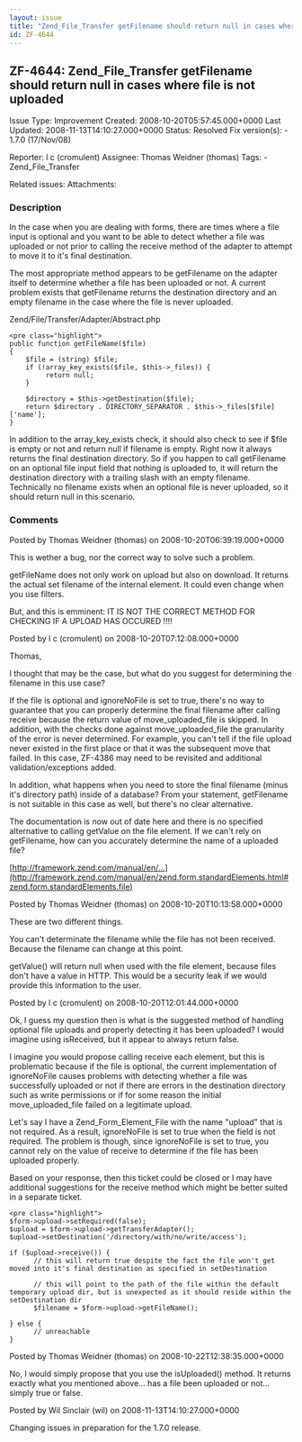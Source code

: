 ```yaml
---
layout: issue
title: "Zend_File_Transfer getFilename should return null in cases where file is not uploaded"
id: ZF-4644
---
```


ZF-4644: Zend\_File\_Transfer getFilename should return null in cases where file is not uploaded
------------------------------------------------------------------------------------------------

 Issue Type: Improvement Created: 2008-10-20T05:57:45.000+0000 Last Updated: 2008-11-13T14:10:27.000+0000 Status: Resolved Fix version(s): - 1.7.0 (17/Nov/08)
 
 Reporter:  l c (cromulent)  Assignee:  Thomas Weidner (thomas)  Tags: - Zend\_File\_Transfer
 
 Related issues: 
 Attachments: 
### Description

In the case when you are dealing with forms, there are times where a file input is optional and you want to be able to detect whether a file was uploaded or not prior to calling the receive method of the adapter to attempt to move it to it's final destination.

The most appropriate method appears to be getFilename on the adapter itself to determine whether a file has been uploaded or not. A current problem exists that getFilename returns the destination directory and an empty filename in the case where the file is never uploaded.

Zend/File/Transfer/Adapter/Abstract.php

 
    <pre class="highlight">
    public function getFileName($file)
    {
        $file = (string) $file;
        if (!array_key_exists($file, $this->_files)) {
             return null;
        }
    
        $directory = $this->getDestination($file);
        return $directory . DIRECTORY_SEPARATOR . $this->_files[$file]['name'];
    }


In addition to the array\_key\_exists check, it should also check to see if $file is empty or not and return null if filename is empty. Right now it always returns the final destination directory. So if you happen to call getFilename on an optional file input field that nothing is uploaded to, it will return the destination directory with a trailing slash with an empty filename. Technically no filename exists when an optional file is never uploaded, so it should return null in this scenario.

 

 

### Comments

Posted by Thomas Weidner (thomas) on 2008-10-20T06:39:19.000+0000

This is wether a bug, nor the correct way to solve such a problem.

getFileName does not only work on upload but also on download. It returns the actual set filename of the internal element. It could even change when you use filters.

But, and this is emminent: IT IS NOT THE CORRECT METHOD FOR CHECKING IF A UPLOAD HAS OCCURED !!!!

 

 

Posted by l c (cromulent) on 2008-10-20T07:12:08.000+0000

Thomas,

I thought that may be the case, but what do you suggest for determining the filename in this use case?

If the file is optional and ignoreNoFile is set to true, there's no way to guarantee that you can properly determine the final filename after calling receive because the return value of move\_uploaded\_file is skipped. In addition, with the checks done against move\_uploaded\_file the granularity of the error is never determined. For example, you can't tell if the file upload never existed in the first place or that it was the subsequent move that failed. In this case, ZF-4386 may need to be revisited and additional validation/exceptions added.

In addition, what happens when you need to store the final filename (minus it's directory path) inside of a database? From your statement, getFilename is not suitable in this case as well, but there's no clear alternative.

The documentation is now out of date here and there is no specified alternative to calling getValue on the file element. If we can't rely on getFilename, how can you accurately determine the name of a uploaded file?

[http://framework.zend.com/manual/en/…](http://framework.zend.com/manual/en/zend.form.standardElements.html#zend.form.standardElements.file)

 

 

Posted by Thomas Weidner (thomas) on 2008-10-20T10:13:58.000+0000

These are two different things.

You can't determinate the filename while the file has not been received. Because the filename can change at this point.

getValue() will return null when used with the file element, because files don't have a value in HTTP. This would be a security leak if we would provide this information to the user.

 

 

Posted by l c (cromulent) on 2008-10-20T12:01:44.000+0000

Ok, I guess my question then is what is the suggested method of handling optional file uploads and properly detecting it has been uploaded? I would imagine using isReceived, but it appear to always return false.

I imagine you would propose calling receive each element, but this is problematic because if the file is optional, the current implementation of ignoreNoFile causes problems with detecting whether a file was successfully uploaded or not if there are errors in the destination directory such as write permissions or if for some reason the initial move\_uploaded\_file failed on a legitimate upload.

Let's say I have a Zend\_Form\_Element\_File with the name "upload" that is not required. As a result, ignoreNoFile is set to true when the field is not required. The problem is though, since ignoreNoFile is set to true, you cannot rely on the value of receive to determine if the file has been uploaded properly.

Based on your response, then this ticket could be closed or I may have additional suggestions for the receive method which might be better suited in a separate ticket.

 
    <pre class="highlight">
    $form->upload->setRequired(false);
    $upload = $form->upload->getTransferAdapter();
    $upload->setDestination('/directory/with/no/write/access');
    
    if ($upload->receive()) {
          // this will return true despite the fact the file won't get moved into it's final destination as specified in setDestination
    
          // this will point to the path of the file within the default temporary upload dir, but is unexpected as it should reside within the setDestination dir
          $filename = $form->upload->getFileName();
          
    } else {
          // unreachable
    }


 

 

Posted by Thomas Weidner (thomas) on 2008-10-22T12:38:35.000+0000

No, I would simply propose that you use the isUploaded() method. It returns exactly what you mentioned above... has a file been uploaded or not... simply true or false.

 

 

Posted by Wil Sinclair (wil) on 2008-11-13T14:10:27.000+0000

Changing issues in preparation for the 1.7.0 release.

 

 